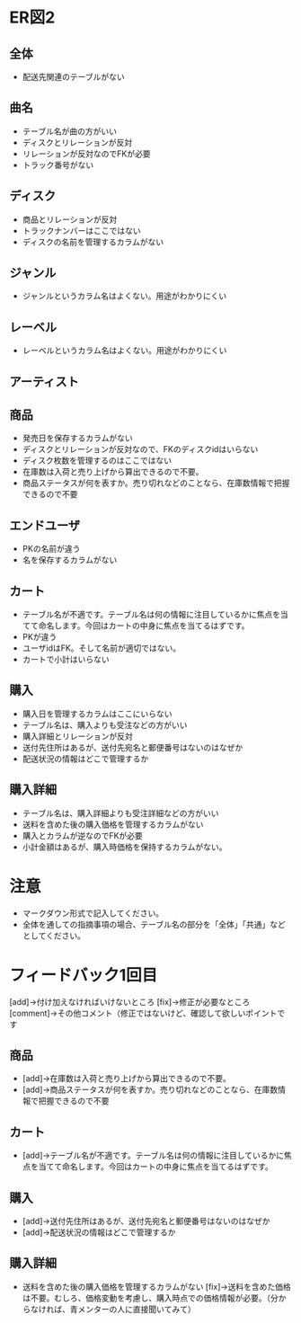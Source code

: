 # ER図2
## 全体
- 配送先関連のテーブルがない

## 曲名
- テーブル名が曲の方がいい
- ディスクとリレーションが反対
- リレーションが反対なのでFKが必要
- トラック番号がない

## ディスク
- 商品とリレーションが反対
- トラックナンバーはここではない
- ディスクの名前を管理するカラムがない

## ジャンル
- ジャンルというカラム名はよくない。用途がわかりにくい

## レーベル
- レーベルというカラム名はよくない。用途がわかりにくい

## アーティスト

## 商品
- 発売日を保存するカラムがない
- ディスクとリレーションが反対なので、FKのディスクidはいらない
- ディスク枚数を管理するのはここではない
- 在庫数は入荷と売り上げから算出できるので不要。
- 商品ステータスが何を表すか。売り切れなどのことなら、在庫数情報で把握できるので不要

## エンドユーザ
- PKの名前が違う
- 名を保存するカラムがない

## カート
- テーブル名が不適です。テーブル名は何の情報に注目しているかに焦点を当てて命名します。今回はカートの中身に焦点を当てるはずです。
- PKが違う
- ユーザidはFK。そして名前が適切ではない。
- カートで小計はいらない

## 購入
- 購入日を管理するカラムはここにいらない
- テーブル名は、購入よりも受注などの方がいい
- 購入詳細とリレーションが反対
- 送付先住所はあるが、送付先宛名と郵便番号はないのはなぜか
- 配送状況の情報はどこで管理するか

## 購入詳細
- テーブル名は、購入詳細よりも受注詳細などの方がいい
- 送料を含めた後の購入価格を管理するカラムがない
- 購入とカラムが逆なのでFKが必要
- 小計金額はあるが、購入時価格を保持するカラムがない。

# 注意
* マークダウン形式で記入してください。
* 全体を通しての指摘事項の場合、テーブル名の部分を「全体」「共通」などとしてください。



# フィードバック1回目

[add]→付け加えなければいけないところ
[fix]→修正が必要なところ
[comment]→その他コメント（修正ではないけど、確認して欲しいポイントです

## 商品
- [add]→在庫数は入荷と売り上げから算出できるので不要。
- [add]→商品ステータスが何を表すか。売り切れなどのことなら、在庫数情報で把握できるので不要

## カート
- [add]→テーブル名が不適です。テーブル名は何の情報に注目しているかに焦点を当てて命名します。今回はカートの中身に焦点を当てるはずです。

## 購入
- [add]→送付先住所はあるが、送付先宛名と郵便番号はないのはなぜか
- [add]→配送状況の情報はどこで管理するか

## 購入詳細
- 送料を含めた後の購入価格を管理するカラムがない
 [fix]→送料を含めた価格は不要。むしろ、価格変動を考慮し、購入時点での価格情報が必要。（分からなければ、青メンターの人に直接聞いてみて）


